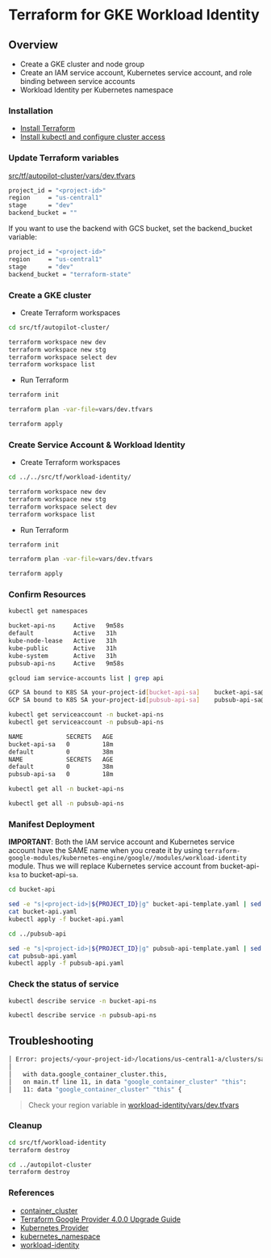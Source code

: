 # Terraform for GKE Workload Identity

## Overview

- Create a GKE cluster and node group
- Create an IAM service account, Kubernetes service account, and role binding between service accounts
- Workload Identity per Kubernetes namespace

### Installation

- [Install Terraform](https://developer.hashicorp.com/terraform/tutorials/gcp-get-started/install-cli)
- [Install kubectl and configure cluster access](https://cloud.google.com/kubernetes-engine/docs/how-to/cluster-access-for-kubectl)

### Update Terraform variables

[src/tf/autopilot-cluster/vars/dev.tfvars](autopilot-cluster/vars/dev.tfvars)

```bash
project_id = "<project-id>"
region     = "us-central1"
stage      = "dev"
backend_bucket = ""
```

If you want to use the backend with GCS bucket, set the backend_bucket variable:

```bash
project_id = "<project-id>"
region     = "us-central1"
stage      = "dev"
backend_bucket = "terraform-state"
```

### Create a GKE cluster

- Create Terraform workspaces

```bash
cd src/tf/autopilot-cluster/

terraform workspace new dev
terraform workspace new stg
terraform workspace select dev
terraform workspace list
```

- Run Terraform

```bash
terraform init

terraform plan -var-file=vars/dev.tfvars

terraform apply
```

### Create Service Account & Workload Identity

- Create Terraform workspaces

```bash
cd ../../src/tf/workload-identity/

terraform workspace new dev
terraform workspace new stg
terraform workspace select dev
terraform workspace list
```

- Run Terraform

```bash
terraform init

terraform plan -var-file=vars/dev.tfvars

terraform apply
```

### Confirm Resources

```bash
kubectl get namespaces
```

```bash
bucket-api-ns     Active   9m58s
default           Active   31h
kube-node-lease   Active   31h
kube-public       Active   31h
kube-system       Active   31h
pubsub-api-ns     Active   9m58s
```

```bash
gcloud iam service-accounts list | grep api
```

```bash
GCP SA bound to K8S SA your-project-id[bucket-api-sa]    bucket-api-sa@your-project-id.iam.gserviceaccount.com    False
GCP SA bound to K8S SA your-project-id[pubsub-api-sa]    pubsub-api-sa@your-project-id.iam.gserviceaccount.com    False
```

```bash
kubectl get serviceaccount -n bucket-api-ns
kubectl get serviceaccount -n pubsub-api-ns
```

```bash
NAME            SECRETS   AGE
bucket-api-sa   0         18m
default         0         38m
NAME            SECRETS   AGE
default         0         38m
pubsub-api-sa   0         18m
```

```bash
kubectl get all -n bucket-api-ns

kubectl get all -n pubsub-api-ns
```

### Manifest Deployment

**IMPORTANT**: Both the IAM service account and Kubernetes service account have the SAME name when you create it by using `terraform-google-modules/kubernetes-engine/google//modules/workload-identity` module. Thus we will replace Kubernetes service account from bucket-api-`ksa` to bucket-api-`sa`.

```bash
cd bucket-api

sed -e "s|<project-id>|${PROJECT_ID}|g" bucket-api-template.yaml | sed -e "s|bucket-api-ksa|bucket-api-sa|g" > bucket-api.yaml
cat bucket-api.yaml
kubectl apply -f bucket-api.yaml
```

```bash
cd ../pubsub-api

sed -e "s|<project-id>|${PROJECT_ID}|g" pubsub-api-template.yaml | sed -e "s|pubsub-api-ksa|pubsub-api-sa|g" > pubsub-api.yaml
cat pubsub-api.yaml
kubectl apply -f pubsub-api.yaml
```

### Check the status of service

```bash
kubectl describe service -n bucket-api-ns

kubectl describe service -n pubsub-api-ns
```

## Troubleshooting

```bash
│ Error: projects/<your-project-id>/locations/us-central1-a/clusters/sample-cluster-dev not found
│ 
│   with data.google_container_cluster.this,
│   on main.tf line 11, in data "google_container_cluster" "this":
│   11: data "google_container_cluster" "this" {
```

> Check your region variable in [workload-identity/vars/dev.tfvars](workload-identity/vars/dev.tfvars)

### Cleanup

```bash
cd src/tf/workload-identity 
terraform destroy

cd ../autopilot-cluster
terraform destroy
```

### References

- [container_cluster](https://registry.terraform.io/providers/hashicorp/google/latest/docs/resources/container_cluster)
- [Terraform Google Provider 4.0.0 Upgrade Guide](https://registry.terraform.io/providers/hashicorp/google-beta/latest/docs/guides/version_4_upgrade)
- [Kubernetes Provider](https://registry.terraform.io/providers/hashicorp/kubernetes/latest/docs)
- [kubernetes_namespace](https://registry.terraform.io/providers/hashicorp/kubernetes/latest/docs/resources/namespace)
- [workload-identity](https://registry.terraform.io/modules/terraform-google-modules/kubernetes-engine/google/latest/submodules/workload-identity)
